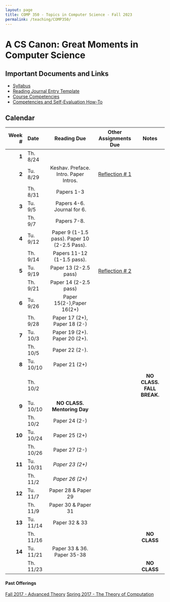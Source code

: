 ```yaml
---
layout: page
title: COMP 350 - Topics in Computer Science - Fall 2023
permalink: /teaching/COMP350/
---
```


# A CS Canon: Great Moments in Computer Science

## Important Documents and Links

* [Syllabus](/teaching/COMP350/canon/comp350-canon-syllabus.pdf)
* [Reading Journal Entry Template](/teaching/COMP350/canon/ReadingJournalTemplate.docx)
* [Course Competencies](/teaching/COMP350/canon/COMP350-Competencies.pdf)
* [Competencies and Self-Evaluation How-To](/teaching/ungrading/howto)


## Calendar

|Week \# | Date | Reading Due | Other Assignments Due | Notes |
| --: | :-- | :---: | :---: | :--: |
| **1** | Th. 8/24 |  | | |
| **2** | Tu. 8/29 | Keshav. Preface. Intro. Paper Intros. | [Reflection \# 1](/teaching/ungrading/letter1) | |
| | Th. 8/31 | Papers 1-3 | | |
| **3** | Tu. 9/5 | Papers 4-6. Journal for 6. | | |
| | Th. 9/7 | Papers 7-8. | | |
| **4** | Tu. 9/12 | Paper 9 (1-1.5 pass). Paper 10 (2-2.5 Pass). | | |
| | Th. 9/14 | Papers 11-12 (1-1.5 pass).  | |  |
| **5** | Tu. 9/19 | Paper 13 (2-2.5 pass) | [Reflection \# 2](/teaching/COMP350/canon/letter2) | |
| | Th. 9/21 | Paper 14 (2-2.5 pass) | |  |
| **6** | Tu. 9/26 | Paper 15(2-),Paper 16(2+) | | |
| | Th. 9/28 | Paper 17 (2+), Paper 18 (2-) | |  |
| **7** | Tu. 10/3 | Paper 19 (2+). Paper 20 (2+).| | |
| | Th. 10/5 | Paper 22 (2-). | | |
| **8** | Tu. 10/10 | Paper 21 (2+) | | |
| | Th. 10/2 |  | | **NO CLASS. FALL BREAK.** |
| **9** | Tu. 10/10 | **NO CLASS. Mentoring Day** | | |
| | Th. 10/2 | Paper 24 (2-)  | |  |
| **10** | Tu. 10/24 | Paper 25 (2+) | | |
| | Th. 10/26 | Paper 27 (2-)  | | |
| **11** | Tu. 10/31 | *Paper 23 (2+)*  | | |
| | Th. 11/2 | *Paper 26 (2+)*  | | |
| **12** | Tu. 11/7 | Paper 28 & Paper 29  | | |
| | Th. 11/9 | Paper 30 & Paper 31  | | |
| **13** | Tu. 11/14 | Paper 32 & 33  | | |
| | Th. 11/16 | | | **NO CLASS** |
| **14** | Tu. 11/21 | Paper 33 & 36. Paper 35-38   | | |
| | Th. 11/23 | | | **NO CLASS** |




#### Past Offerings

[Fall 2017 - Advanced Theory](/teaching/COMP350/theory-cba)
[Spring 2017 - The Theory of Computation](/teaching/COMP350/theory/)
